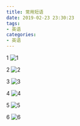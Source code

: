 ```yaml
---
title: 常用短语
date: 2019-02-23 23:30:23
tags:
- 英语
categories:
- 英语
---
```


1
![1](http://pnbd44c64.bkt.clouddn.com/1.jpg)

2
![2](http://pnbd44c64.bkt.clouddn.com/2.jpg)

3
![3](http://pnbd44c64.bkt.clouddn.com/3.jpg)

4
![4](http://pnbd44c64.bkt.clouddn.com/4.jpg)

5
![5](http://pnbd44c64.bkt.clouddn.com/5.jpg)

6
![6](http://pnbd44c64.bkt.clouddn.com/6.jpg)
